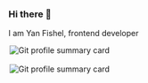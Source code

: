 
### Hi there 👋
I am Yan Fishel, frontend developer

<img src="https://github-readme-streak-stats.herokuapp.com/?user=yanfishel" alt="Git profile summary card" style="display:block;margin:auto;max-width:500px;" />

<br>

<img src="https://github-profile-summary-cards.vercel.app/api/cards/profile-details?username=yanfishel" alt="Git profile summary card" style="display:block;margin:auto;max-width:500px;" />
